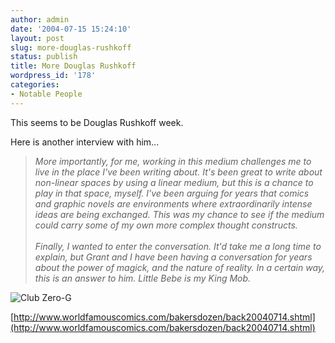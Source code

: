```yaml
---
author: admin
date: '2004-07-15 15:24:10'
layout: post
slug: more-douglas-rushkoff
status: publish
title: More Douglas Rushkoff
wordpress_id: '178'
categories:
- Notable People
---
```


This seems to be Douglas Rushkoff week.

Here is another interview with him...

> *More importantly, for me, working in this medium challenges me to
> live in the place I've been writing about. It's been great to write
> about non-linear spaces by using a linear medium, but this is a chance
> to play in that space, myself. I've been arguing for years that comics
> and graphic novels are environments where extraordinarily intense
> ideas are being exchanged. This was my chance to see if the medium
> could carry some of my own more complex thought constructs.\
>  \
>  Finally, I wanted to enter the conversation. It'd take me a long time
> to explain, but Grant and I have been having a conversation for years
> about the power of magick, and the nature of reality. In a certain
> way, this is an answer to him. Little Bebe is my King Mob.*

![Club
Zero-G](http://www.worldfamouscomics.com/bakersdozen/image/club10.jpg)

[http://www.worldfamouscomics.com/bakersdozen/back20040714.shtml](http://www.worldfamouscomics.com/bakersdozen/back20040714.shtml)
